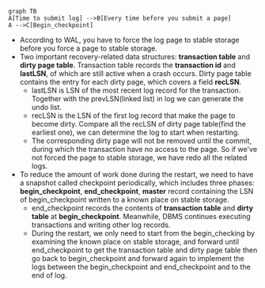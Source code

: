 ```mermaid
graph TB
A[Time to submit log] -->B[Every time before you submit a page]
A -->C[Begin_checkpoint]
```

- According to WAL, you have to force the log page to stable storage before you force a page to stable storage. 
- Two important recovery-related data structures: **transaction table** and **dirty page table**. Transaction table records the **transaction id** and **lastLSN**, of which are still active when a crash occurs. Dirty page table contains the entry for each dirty page, which covers a field **recLSN**.
  - lastLSN is LSN of the most recent log record for the transaction. Together with the prevLSN(linked list) in log we can generate the undo list.
  - recLSN is the LSN of the first log record that make the page to become dirty. Compare all the recLSN of dirty page table(find the earliest one), we can determine the log to start when restarting.
  - The corresponding dirty page will not be removed until the commit, during which the transaction have no access to the page. So if we've not forced the page to stable storage, we have redo all the related logs.
- To reduce the amount of work done during the restart, we need to have a snapshot called checkpoint periodically, which includes three phases: **begin_checkpoint**, **end_checkpoint**, **master** record containing the LSN of begin_checkpoint written to a known place on stable storage.
  - end_checkpoint records the contents of **transaction table** and **dirty table** at **begin_checkpoint**. Meanwhile, DBMS continues executing transactions and writing other log records.
  - During the restart, we only need to start from the begin_checking by examining the known place on stable storage, and forward until end_checkpoint to get the transaction table and dirty page table then go back to begin_checkpoint and forward again to implement the logs between the begin_checkpoint and end_checkpoint and to the end of log.

